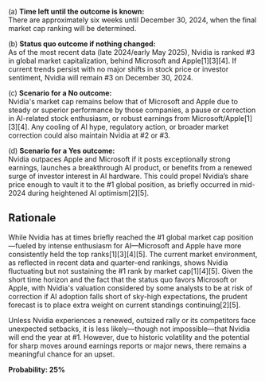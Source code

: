 (a) **Time left until the outcome is known:**  
There are approximately six weeks until December 30, 2024, when the final market cap ranking will be determined.

(b) **Status quo outcome if nothing changed:**  
As of the most recent data (late 2024/early May 2025), Nvidia is ranked #3 in global market capitalization, behind Microsoft and Apple[1][3][4]. If current trends persist with no major shifts in stock price or investor sentiment, Nvidia will remain #3 on December 30, 2024.

(c) **Scenario for a No outcome:**  
Nvidia's market cap remains below that of Microsoft and Apple due to steady or superior performance by those companies, a pause or correction in AI-related stock enthusiasm, or robust earnings from Microsoft/Apple[1][3][4]. Any cooling of AI hype, regulatory action, or broader market correction could also maintain Nvidia at #2 or #3.

(d) **Scenario for a Yes outcome:**  
Nvidia outpaces Apple and Microsoft if it posts exceptionally strong earnings, launches a breakthrough AI product, or benefits from a renewed surge of investor interest in AI hardware. This could propel Nvidia’s share price enough to vault it to the #1 global position, as briefly occurred in mid-2024 during heightened AI optimism[2][5].

## Rationale

While Nvidia has at times briefly reached the #1 global market cap position—fueled by intense enthusiasm for AI—Microsoft and Apple have more consistently held the top ranks[1][3][4][5]. The current market environment, as reflected in recent data and quarter-end rankings, shows Nvidia fluctuating but not sustaining the #1 rank by market cap[1][4][5]. Given the short time horizon and the fact that the status quo favors Microsoft or Apple, with Nvidia's valuation considered by some analysts to be at risk of correction if AI adoption falls short of sky-high expectations, the prudent forecast is to place extra weight on current standings continuing[2][5].

Unless Nvidia experiences a renewed, outsized rally or its competitors face unexpected setbacks, it is less likely—though not impossible—that Nvidia will end the year at #1. However, due to historic volatility and the potential for sharp moves around earnings reports or major news, there remains a meaningful chance for an upset.

**Probability: 25%**